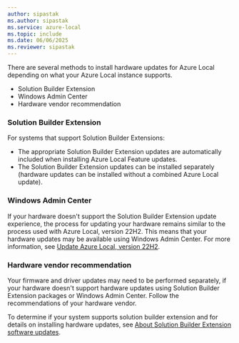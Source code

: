 ```yaml
---
author: sipastak
ms.author: sipastak
ms.service: azure-local
ms.topic: include
ms.date: 06/06/2025
ms.reviewer: sipastak
---
```


There are several methods to install hardware updates for Azure Local depending on what your Azure Local instance supports.

- Solution Builder Extension
- Windows Admin Center
- Hardware vendor recommendation

### Solution Builder Extension

For systems that support Solution Builder Extensions:

- The appropriate Solution Builder Extension updates are automatically included when installing Azure Local Feature updates.
- The Solution Builder Extension updates can be installed separately (hardware updates can be installed without a combined Azure Local update).

### Windows Admin Center

If your hardware doesn't support the Solution Builder Extension update experience, the process for updating your hardware remains similar to the process used with Azure Local, version 22H2. This means that your hardware updates may be available using Windows Admin Center. For more information, see [Update Azure Local, version 22H2](/previous-versions/azure/azure-local/manage/update-cluster#install-operating-system-and-hardware-updates-using-windows-admin-center).

### Hardware vendor recommendation

Your firmware and driver updates may need to be performed separately, if your hardware doesn't support hardware updates using Solution Builder Extension packages or Windows Admin Center. Follow the recommendations of your hardware vendor.

To determine if your system supports solution builder extension and for details on installing hardware updates, see [About Solution Builder Extension software updates](./solution-builder-extension.md).
